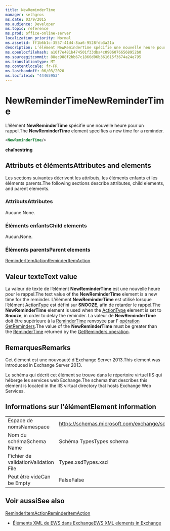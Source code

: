 ```yaml
---
title: NewReminderTime
manager: sethgros
ms.date: 03/9/2015
ms.audience: Developer
ms.topic: reference
ms.prod: office-online-server
localization_priority: Normal
ms.assetid: ff1b6b1c-3557-41d4-8aa6-9528fdb3a21a
description: L’élément NewReminderTime spécifie une nouvelle heure pour un rappel.
ms.openlocfilehash: a10f7e481b474501f33dba4c09060766568952b0
ms.sourcegitcommit: 88ec988f2bb67c1866d06b361615f3674a24e795
ms.translationtype: MT
ms.contentlocale: fr-FR
ms.lasthandoff: 06/03/2020
ms.locfileid: "44465953"
---
```

# <a name="newremindertime"></a><span data-ttu-id="57794-103">NewReminderTime</span><span class="sxs-lookup"><span data-stu-id="57794-103">NewReminderTime</span></span>

<span data-ttu-id="57794-104">L’élément **NewReminderTime** spécifie une nouvelle heure pour un rappel.</span><span class="sxs-lookup"><span data-stu-id="57794-104">The **NewReminderTime** element specifies a new time for a reminder.</span></span> 
  
```XML
<NewReminderTime/>
```

 <span data-ttu-id="57794-105">**chaîne**</span><span class="sxs-lookup"><span data-stu-id="57794-105">**string**</span></span>
## <a name="attributes-and-elements"></a><span data-ttu-id="57794-106">Attributs et éléments</span><span class="sxs-lookup"><span data-stu-id="57794-106">Attributes and elements</span></span>

<span data-ttu-id="57794-107">Les sections suivantes décrivent les attributs, les éléments enfants et les éléments parents.</span><span class="sxs-lookup"><span data-stu-id="57794-107">The following sections describe attributes, child elements, and parent elements.</span></span>
  
### <a name="attributes"></a><span data-ttu-id="57794-108">Attributs</span><span class="sxs-lookup"><span data-stu-id="57794-108">Attributes</span></span>

<span data-ttu-id="57794-109">Aucune.</span><span class="sxs-lookup"><span data-stu-id="57794-109">None.</span></span>
  
### <a name="child-elements"></a><span data-ttu-id="57794-110">Éléments enfants</span><span class="sxs-lookup"><span data-stu-id="57794-110">Child elements</span></span>

<span data-ttu-id="57794-111">Aucun.</span><span class="sxs-lookup"><span data-stu-id="57794-111">None.</span></span>
  
### <a name="parent-elements"></a><span data-ttu-id="57794-112">Éléments parents</span><span class="sxs-lookup"><span data-stu-id="57794-112">Parent elements</span></span>

[<span data-ttu-id="57794-113">ReminderItemAction</span><span class="sxs-lookup"><span data-stu-id="57794-113">ReminderItemAction</span></span>](reminderitemaction.md)
  
## <a name="text-value"></a><span data-ttu-id="57794-114">Valeur texte</span><span class="sxs-lookup"><span data-stu-id="57794-114">Text value</span></span>

<span data-ttu-id="57794-115">La valeur de texte de l’élément **NewReminderTime** est une nouvelle heure pour le rappel.</span><span class="sxs-lookup"><span data-stu-id="57794-115">The text value of the **NewReminderTime** element is a new time for the reminder.</span></span> <span data-ttu-id="57794-116">L’élément **NewReminderTime** est utilisé lorsque l’élément [ActionType](actiontype-reminderactiontype.md) est défini sur **SNOOZE**, afin de retarder le rappel.</span><span class="sxs-lookup"><span data-stu-id="57794-116">The **NewReminderTime** element is used when the [ActionType](actiontype-reminderactiontype.md) element is set to **Snooze**, in order to delay the reminder.</span></span> <span data-ttu-id="57794-117">La valeur de **NewReminderTime** doit être supérieure à la [ReminderTime](remindertime.md) renvoyée par l' [opération GetReminders](getreminders-operation.md).</span><span class="sxs-lookup"><span data-stu-id="57794-117">The value of the **NewReminderTime** must be greater than the [ReminderTime](remindertime.md) returned by the [GetReminders operation](getreminders-operation.md).</span></span>
  
## <a name="remarks"></a><span data-ttu-id="57794-118">Remarques</span><span class="sxs-lookup"><span data-stu-id="57794-118">Remarks</span></span>

<span data-ttu-id="57794-119">Cet élément est une nouveauté d'Exchange Server 2013.</span><span class="sxs-lookup"><span data-stu-id="57794-119">This element was introduced in Exchange Server 2013.</span></span>
  
<span data-ttu-id="57794-120">Le schéma qui décrit cet élément se trouve dans le répertoire virtuel IIS qui héberge les services web Exchange.</span><span class="sxs-lookup"><span data-stu-id="57794-120">The schema that describes this element is located in the IIS virtual directory that hosts Exchange Web Services.</span></span>
  
## <a name="element-information"></a><span data-ttu-id="57794-121">Informations sur l'élément</span><span class="sxs-lookup"><span data-stu-id="57794-121">Element information</span></span>

|||
|:-----|:-----|
|<span data-ttu-id="57794-122">Espace de noms</span><span class="sxs-lookup"><span data-stu-id="57794-122">Namespace</span></span>  <br/> |https://schemas.microsoft.com/exchange/services/2006/types  <br/> |
|<span data-ttu-id="57794-123">Nom du schéma</span><span class="sxs-lookup"><span data-stu-id="57794-123">Schema Name</span></span>  <br/> |<span data-ttu-id="57794-124">Schéma Types</span><span class="sxs-lookup"><span data-stu-id="57794-124">Types schema</span></span>  <br/> |
|<span data-ttu-id="57794-125">Fichier de validation</span><span class="sxs-lookup"><span data-stu-id="57794-125">Validation File</span></span>  <br/> |<span data-ttu-id="57794-126">Types.xsd</span><span class="sxs-lookup"><span data-stu-id="57794-126">Types.xsd</span></span>  <br/> |
|<span data-ttu-id="57794-127">Peut être vide</span><span class="sxs-lookup"><span data-stu-id="57794-127">Can be Empty</span></span>  <br/> |<span data-ttu-id="57794-128">False</span><span class="sxs-lookup"><span data-stu-id="57794-128">False</span></span>  <br/> |
   
## <a name="see-also"></a><span data-ttu-id="57794-129">Voir aussi</span><span class="sxs-lookup"><span data-stu-id="57794-129">See also</span></span>



[<span data-ttu-id="57794-130">ReminderItemAction</span><span class="sxs-lookup"><span data-stu-id="57794-130">ReminderItemAction</span></span>](reminderitemaction.md)


- [<span data-ttu-id="57794-131">Éléments XML de EWS dans Exchange</span><span class="sxs-lookup"><span data-stu-id="57794-131">EWS XML elements in Exchange</span></span>](ews-xml-elements-in-exchange.md)

